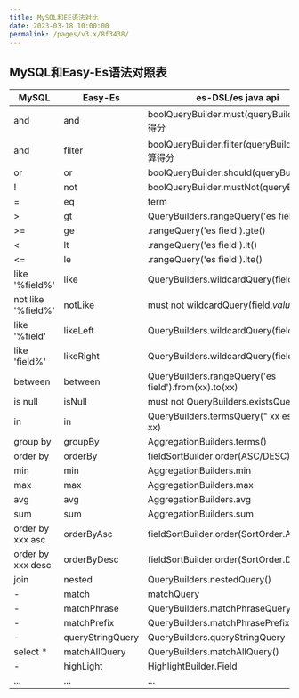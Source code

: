 ```yaml
---
title: MySQL和EE语法对比
date: 2023-03-18 10:00:00
permalink: /pages/v3.x/8f3438/
---
```

## MySQL和Easy-Es语法对照表

| MySQL | Easy-Es | es-DSL/es java api|
| --- | --- |--- |
| and | and |boolQueryBuilder.must(queryBuilder) 计算得分|
| and| filter | boolQueryBuilder.filter(queryBuilder)不计算得分|
| or | or | boolQueryBuilder.should(queryBuilder)|
| ! | not| boolQueryBuilder.mustNot(queryBuilder)|
| = | eq | term|
| > | gt | QueryBuilders.rangeQuery('es field').gt()|
| >= | ge | .rangeQuery('es field').gte()|
| < | lt | .rangeQuery('es field').lt() |
| <= | le | .rangeQuery('es field').lte()| 
| like '%field%' | like | QueryBuilders.wildcardQuery(field,*value*)|
| not like '%field%' | notLike | must not wildcardQuery(field,*value*)|
| like '%field' | likeLeft | QueryBuilders.wildcardQuery(field,*value)|
| like 'field%' | likeRight | QueryBuilders.wildcardQuery(field,value*)|
| between | between | QueryBuilders.rangeQuery('es field').from(xx).to(xx) |
| is null | isNull | must not QueryBuilders.existsQuery(field) |
| in | in | QueryBuilders.termsQuery(" xx es field", xx)|
| group by | groupBy | AggregationBuilders.terms()|
| order by | orderBy | fieldSortBuilder.order(ASC/DESC)|
| min | min | AggregationBuilders.min|
| max | max |AggregationBuilders.max|
| avg | avg |AggregationBuilders.avg|
| sum | sum |AggregationBuilders.sum| 
| order by xxx asc | orderByAsc | fieldSortBuilder.order(SortOrder.ASC)|
| order by xxx desc | orderByDesc |fieldSortBuilder.order(SortOrder.DESC)|
|join | nested |QueryBuilders.nestedQuery()|
| - | match |matchQuery|
| - | matchPhrase |QueryBuilders.matchPhraseQuery|
| - | matchPrefix |QueryBuilders.matchPhrasePrefixQuery|
| - | queryStringQuery |QueryBuilders.queryStringQuery|
| select * | matchAllQuery |QueryBuilders.matchAllQuery()|
| - | highLight |HighlightBuilder.Field |
| ... | ... | ...|

